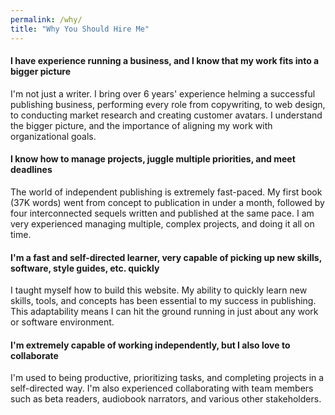```yaml
---
permalink: /why/
title: "Why You Should Hire Me"
---
```

#### I have experience running a business, and I know that my work fits into a bigger picture 
I'm not just a writer. I bring over 6 years' experience helming a successful publishing business, performing every role from copywriting, to web design, to conducting market research and creating customer avatars. I understand the bigger picture, and the importance of aligning my work with organizational goals.


#### I know how to manage projects, juggle multiple priorities, and meet deadlines 
The world of independent publishing is extremely fast-paced. My first book (37K words) went from concept to publication in under a month, followed by four interconnected sequels written and published at the same pace. I am very experienced managing multiple, complex projects, and doing it all on time.


#### I'm a fast and self-directed learner, very capable of picking up new skills, software, style guides, etc. quickly
I taught myself how to build this website. My ability to quickly learn new skills, tools, and concepts has been essential to my success in publishing. This adaptability means I can hit the ground running in just about any work or software environment.


#### I'm extremely capable of working independently, but I also love to collaborate 
I'm used to being productive, prioritizing tasks, and completing projects in a self-directed way. I'm also experienced collaborating with team members such as beta readers, audiobook narrators, and various other stakeholders.